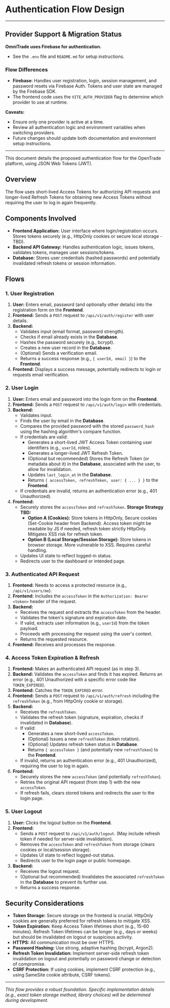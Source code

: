 # Authentication Flow Design

---

## Provider Support & Migration Status

**OmniTrade uses Firebase for authentication.**
- See the `.env` file and `README.md` for setup instructions.

### Flow Differences

- **Firebase**: Handles user registration, login, session management, and password resets via Firebase Auth. Tokens and user state are managed by the Firebase SDK.
- The frontend code uses the `VITE_AUTH_PROVIDER` flag to determine which provider to use at runtime.

**Caveats:**
- Ensure only one provider is active at a time.
- Review all authentication logic and environment variables when switching providers.
- Future changes should update both documentation and environment setup instructions.

---


This document details the proposed authentication flow for the OpenTrade platform, using JSON Web Tokens (JWT).

## Overview

The flow uses short-lived Access Tokens for authorizing API requests and longer-lived Refresh Tokens for obtaining new Access Tokens without requiring the user to log in again frequently.

## Components Involved

*   **Frontend Application:** User interface where login/registration occurs. Stores tokens securely (e.g., HttpOnly cookies or secure local storage - TBD).
*   **Backend API Gateway:** Handles authentication logic, issues tokens, validates tokens, manages user sessions/tokens.
*   **Database:** Stores user credentials (hashed passwords) and potentially invalidated refresh tokens or session information.

## Flows

### 1. User Registration

1.  **User:** Enters email, password (and optionally other details) into the registration form on the **Frontend**.
2.  **Frontend:** Sends a `POST` request to `/api/v1/auth/register` with user details.
3.  **Backend:**
    *   Validates input (email format, password strength).
    *   Checks if email already exists in the **Database**.
    *   Hashes the password securely (e.g., bcrypt).
    *   Creates a new user record in the **Database**.
    *   (Optional) Sends a verification email.
    *   Returns a success response (e.g., `{ userId, email }`) to the **Frontend**.
4.  **Frontend:** Displays a success message, potentially redirects to login or requests email verification.

### 2. User Login

1.  **User:** Enters email and password into the login form on the **Frontend**.
2.  **Frontend:** Sends a `POST` request to `/api/v1/auth/login` with credentials.
3.  **Backend:**
    *   Validates input.
    *   Finds the user by email in the **Database**.
    *   Compares the provided password with the stored `password_hash` using the hashing algorithm's compare function.
    *   If credentials are valid:
        *   Generates a short-lived JWT Access Token containing user identifiers (e.g., `userId`, roles).
        *   Generates a longer-lived JWT Refresh Token.
        *   (Optional but recommended) Stores the Refresh Token (or metadata about it) in the **Database**, associated with the user, to allow for invalidation.
        *   Updates `last_login_at` in the **Database**.
        *   Returns `{ accessToken, refreshToken, user: { ... } }` to the **Frontend**.
    *   If credentials are invalid, returns an authentication error (e.g., 401 Unauthorized).
4.  **Frontend:**
    *   Securely stores the `accessToken` and `refreshToken`. **Storage Strategy TBD:**
        *   **Option A (Cookies):** Store tokens in HttpOnly, Secure cookies (Set-Cookie header from Backend). Access token might be readable by JS if needed, refresh token strictly HttpOnly. Mitigates XSS risk for refresh token.
        *   **Option B (Local Storage/Session Storage):** Store tokens in browser storage. More vulnerable to XSS. Requires careful handling.
    *   Updates UI state to reflect logged-in status.
    *   Redirects user to the dashboard or intended page.

### 3. Authenticated API Request

1.  **Frontend:** Needs to access a protected resource (e.g., `/api/v1/users/me`).
2.  **Frontend:** Includes the `accessToken` in the `Authorization: Bearer <token>` header of the request.
3.  **Backend:**
    *   Receives the request and extracts the `accessToken` from the header.
    *   Validates the token's signature and expiration date.
    *   If valid, extracts user information (e.g., `userId`) from the token payload.
    *   Proceeds with processing the request using the user's context.
    *   Returns the requested resource.
4.  **Frontend:** Receives and processes the response.

### 4. Access Token Expiration & Refresh

1.  **Frontend:** Makes an authenticated API request (as in step 3).
2.  **Backend:** Validates the `accessToken` and finds it has expired. Returns an error (e.g., 401 Unauthorized with a specific error code like `TOKEN_EXPIRED`).
3.  **Frontend:** Catches the `TOKEN_EXPIRED` error.
4.  **Frontend:** Sends a `POST` request to `/api/v1/auth/refresh` including the `refreshToken` (e.g., from HttpOnly cookie or storage).
5.  **Backend:**
    *   Receives the `refreshToken`.
    *   Validates the refresh token (signature, expiration, checks if invalidated in **Database**).
    *   If valid:
        *   Generates a new short-lived `accessToken`.
        *   (Optional) Issues a new `refreshToken` (token rotation).
        *   (Optional) Updates refresh token status in **Database**.
        *   Returns `{ accessToken }` (and potentially new `refreshToken`) to the **Frontend**.
    *   If invalid, returns an authentication error (e.g., 401 Unauthorized), requiring the user to log in again.
6.  **Frontend:**
    *   Securely stores the new `accessToken` (and potentially `refreshToken`).
    *   Retries the original API request (from step 1) with the new `accessToken`.
    *   If refresh fails, clears stored tokens and redirects the user to the login page.

### 5. User Logout

1.  **User:** Clicks the logout button on the **Frontend**.
2.  **Frontend:**
    *   Sends a `POST` request to `/api/v1/auth/logout`. (May include refresh token if needed for server-side invalidation).
    *   Removes the `accessToken` and `refreshToken` from storage (clears cookies or local/session storage).
    *   Updates UI state to reflect logged-out status.
    *   Redirects user to the login page or public homepage.
3.  **Backend:**
    *   Receives the logout request.
    *   (Optional but recommended) Invalidates the associated `refreshToken` in the **Database** to prevent its further use.
    *   Returns a success response.

## Security Considerations

*   **Token Storage:** Secure storage on the frontend is crucial. HttpOnly cookies are generally preferred for refresh tokens to mitigate XSS.
*   **Token Expiration:** Keep Access Token lifetimes short (e.g., 15-60 minutes). Refresh Token lifetimes can be longer (e.g., days or weeks) but should be invalidated on logout or suspicious activity.
*   **HTTPS:** All communication must be over HTTPS.
*   **Password Hashing:** Use strong, adaptive hashing (bcrypt, Argon2).
*   **Refresh Token Invalidation:** Implement server-side refresh token invalidation on logout and potentially on password change or detection of compromise.
*   **CSRF Protection:** If using cookies, implement CSRF protection (e.g., using SameSite cookie attribute, CSRF tokens).

---
*This flow provides a robust foundation. Specific implementation details (e.g., exact token storage method, library choices) will be determined during development.*